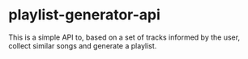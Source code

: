 # playlist-generator-api
This is a simple API to, based on a set of tracks informed by the user, collect similar songs and generate a playlist.
